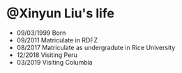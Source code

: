 @Xinyun Liu's life
===============

- 09/03/1999 Born
- 09/2011 Matriculate in RDFZ
- 08/2017 Matriculate as undergradute in Rice University
- 12/2018 Visiting Peru
- 03/2019 Visiting Columbia

